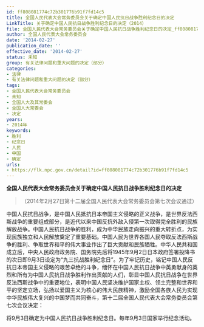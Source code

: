 ```yaml
---
id: ff808081774c72b301776b91f7fd14c5
title: 全国人民代表大会常务委员会关于确定中国人民抗日战争胜利纪念日的决定
LinkTitle: 关于确定中国人民抗日战争胜利纪念日的决定（2014）
file: 全国人民代表大会常务委员会关于确定中国人民抗日战争胜利纪念日的决定_ff808081774c72b301776b91f7fd14c5.docx
author: 全国人民代表大会常务委员会
date: '2014-02-27'
publication_date: ''
effective_date: '2014-02-27'
status: 未知
group: 有关法律问题和重大问题的决定（部分）
categories:
- 法律
- 有关法律问题和重大问题的决定（部分）
tags:
- 全国人民代表大会常务委员会
- 未知
- 全国人大及其常委会
- 全国人大常委会
- 决定
years:
- 2014年
keywords:
- 胜利
- 纪念日
- 人民
- 中国
- 确定
urls:
- https://flk.npc.gov.cn/detail?id=ff808081774c72b301776b91f7fd14c5
---
```


**全国人民代表大会常务委员会关于确定中国人民抗日战争胜利纪念日的决定**

> （2014年2月27日第十二届全国人民代表大会常务委员会第七次会议通过）

中国人民抗日战争，是中国人民抵抗日本帝国主义侵略的正义战争，是世界反法西斯战争的重要组成部分，是近代以来中国反抗外敌入侵第一次取得完全胜利的民族解放战争。中国人民抗日战争的胜利，成为中华民族走向振兴的重大转折点，为实现民族独立和人民解放奠定了重要基础。中国人民为世界各国人民夺取反法西斯战争的胜利、争取世界和平的伟大事业作出了巨大贡献和民族牺牲。中华人民共和国成立后，中央人民政府政务院、国务院先后将1945年9月2日日本政府签署投降书的次日即9月3日设定为“九三抗战胜利纪念日”。为了牢记历史，铭记中国人民反抗日本帝国主义侵略的艰苦卓绝的斗争，缅怀在中国人民抗日战争中英勇献身的英烈和所有为中国人民抗日战争胜利作出贡献的人们，彰显中国人民抗日战争在世界反法西斯战争中的重要地位，表明中国人民坚决维护国家主权、领土完整和世界和平的坚定立场，弘扬以爱国主义为核心的伟大民族精神，激励全国各族人民为实现中华民族伟大复兴的中国梦而共同奋斗，第十二届全国人民代表大会常务委员会第七次会议决定：

将9月3日确定为中国人民抗日战争胜利纪念日。每年9月3日国家举行纪念活动。
